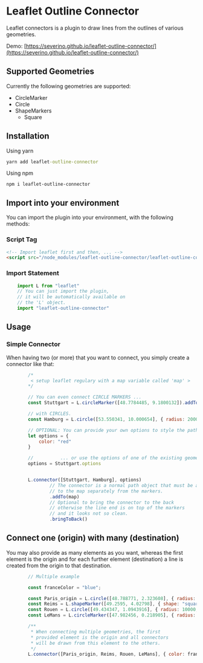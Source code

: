 # Leaflet Outline Connector

Leaflet connectors is a plugin to draw lines from the outlines of various geometries.

Demo: [https://severino.github.io/leaflet-outline-connector/](https://severino.github.io/leaflet-outline-connector/)

## Supported Geometries

Currently the following geometries are supported:

+ CircleMarker
+ Circle
+ ShapeMarkers
    + Square

## Installation

Using yarn
```cmd
yarn add leaflet-outline-connector
```

Using npm
```
npm i leaflet-outline-connector
```

## Import into your environment

You can import the plugin into your environment,
with the following methods:

### Script Tag

```HTML
<!-- Import leaflet first and then, ... -->
<script src="/node_modules/leaflet-outline-connector/leaflet-outline-connector.js"></script>
```

### Import Statement
```js
    import L from "leaflet"
    // You can just import the plugin,
    // it will be automatically available on 
    // the 'L' object.
    import "leaflet-outline-connector"
```

## Usage

### Simple Connector

When having two (or more) that you want to connect, you 
simply create a connector like that:

```js
        /*
         < setup leaflet regulary with a map variable called 'map' > 
        */

        // You can even connect CIRCLE MARKERS ...
        const Stuttgart = L.circleMarker([48.7784485, 9.1800132]).addTo(map);

        // with CIRCLES.
        const Hamburg = L.circle([53.550341, 10.000654], { radius: 20000}).addTo(map);

        // OPTIONAL: You can provide your own options to style the path...
        let options = {
            color: "red"
        }

        //          ... or use the options of one of the existing geometries.
        options = Stuttgart.options


        L.connector([Stuttgart, Hamburg], options)
                // The connector is a normal path object that must be added
                // to the map separately from the markers.
                .addTo(map)
                // Optional to bring the connector to the back
                // otherwise the line end is on top of the markers
                // and it looks not so clean.
                .bringToBack()
```

## Connect one (origin) with many (destination)

You may also provide as many elements as you want, whereas the first element is the origin and for each further element (destination) a line is created from the origin to that destination. 

```js
        // Multiple example

        const franceColor = "blue";

        const Paris_origin = L.circle([48.788771, 2.323608], { radius: 30000, fill: false, color: franceColor }).addTo(map);
        const Reims = L.shapeMarker([49.2595, 4.02798], { shape: "square", radius: 10, fill: false, color: franceColor }).addTo(map);
        const Rouen = L.circle([49.434347, 1.0943916], { radius: 10000, fill: false, color: franceColor }).addTo(map);
        const LeMans = L.circleMarker([47.982456, 0.218905], { radius: 10, fill: false, color: franceColor }).addTo(map);

        /**
         * When connecting multiple geometries, the first 
         * provided element is the origin and all connectors
         * will be drawn from this element to the others.
         */
        L.connector([Paris_origin, Reims, Rouen, LeMans], { color: franceColor }).addTo(map);
```

